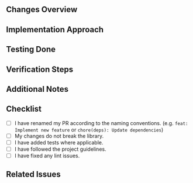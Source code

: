 ## Changes Overview
<!-- Briefly describe your changes. -->

## Implementation Approach
<!-- Describe your approach to implementing these changes. Keep it concise. -->

## Testing Done
<!-- Explain how you tested these changes. Link to test scenarios or specs if relevant. -->

## Verification Steps
<!-- Describe steps reviewers can take to verify the functionality of your changes. -->

## Additional Notes
<!-- Add any other notes or screenshots about the PR here. -->

## Checklist
- [ ] I have renamed my PR according to the naming conventions. (e.g. `feat: Implement new feature` or `chore(deps): Update dependencies`)
- [ ] My changes do not break the library.
- [ ] I have added tests where applicable.
- [ ] I have followed the project guidelines.
- [ ] I have fixed any lint issues.

## Related Issues
<!-- Link any related issues here -->
